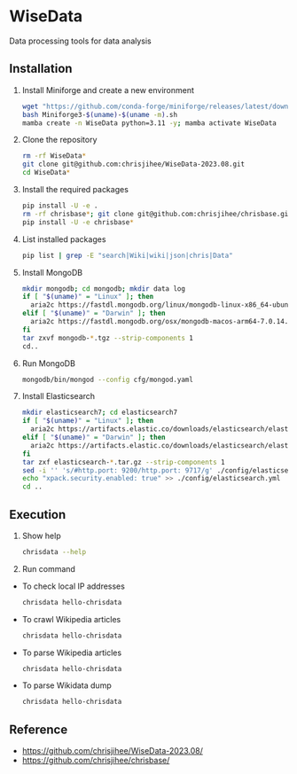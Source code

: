 # WiseData

Data processing tools for data analysis


## Installation

1. Install Miniforge and create a new environment
    ```bash
    wget "https://github.com/conda-forge/miniforge/releases/latest/download/Miniforge3-$(uname)-$(uname -m).sh"
    bash Miniforge3-$(uname)-$(uname -m).sh
    mamba create -n WiseData python=3.11 -y; mamba activate WiseData
    ```

2. Clone the repository
    ```bash
    rm -rf WiseData*
    git clone git@github.com:chrisjihee/WiseData-2023.08.git
    cd WiseData*
    ```

3. Install the required packages
    ```bash
    pip install -U -e .
    rm -rf chrisbase*; git clone git@github.com:chrisjihee/chrisbase.git
    pip install -U -e chrisbase*
    ```

4. List installed packages
    ```bash
    pip list | grep -E "search|Wiki|wiki|json|chris|Data"
    ```

5. Install MongoDB
    ```bash
    mkdir mongodb; cd mongodb; mkdir data log
    if [ "$(uname)" = "Linux" ]; then
      aria2c https://fastdl.mongodb.org/linux/mongodb-linux-x86_64-ubuntu2204-7.0.14.tgz
    elif [ "$(uname)" = "Darwin" ]; then
      aria2c https://fastdl.mongodb.org/osx/mongodb-macos-arm64-7.0.14.tgz
    fi
    tar zxvf mongodb-*.tgz --strip-components 1
    cd..
    ```

6. Run MongoDB
    ```bash
    mongodb/bin/mongod --config cfg/mongod.yaml
    ```

7. Install Elasticsearch
    ```bash
    mkdir elasticsearch7; cd elasticsearch7
    if [ "$(uname)" = "Linux" ]; then
      aria2c https://artifacts.elastic.co/downloads/elasticsearch/elasticsearch-7.17.10-linux-x86_64.tar.gz
    elif [ "$(uname)" = "Darwin" ]; then
      aria2c https://artifacts.elastic.co/downloads/elasticsearch/elasticsearch-7.17.10-darwin-aarch64.tar.gz
    fi
    tar zxf elasticsearch-*.tar.gz --strip-components 1
    sed -i '' 's/#http.port: 9200/http.port: 9717/g' ./config/elasticsearch.yml
    echo "xpack.security.enabled: true" >> ./config/elasticsearch.yml
    cd ..
    ```


## Execution

1. Show help
    ```bash
    chrisdata --help
    ```

2. Run command
  * To check local IP addresses
    ```bash
    chrisdata hello-chrisdata
    ```

  * To crawl Wikipedia articles
    ```bash
    chrisdata hello-chrisdata
    ```

  * To parse Wikipedia articles
    ```bash
    chrisdata hello-chrisdata
    ```

  * To parse Wikidata dump
    ```bash
    chrisdata hello-chrisdata
    ```


## Reference

* https://github.com/chrisjihee/WiseData-2023.08/
* https://github.com/chrisjihee/chrisbase/

